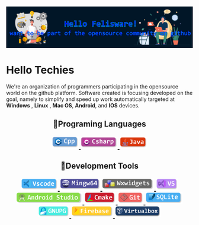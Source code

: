 ![header](Image/header.png)

# Hello Techies
We're an organization of programmers participating in the opensource world on the github platform. Software created is focusing developed on the goal, namely to simplify and speed up work automatically targeted at **Windows** , **Linux** , **Mac OS**, **Android**, and **IOS** devices.

<h2>
    <p align="center">
        <strong>📑Programing Languages</strong>
    </p>

<p align="center">
    <a href="https://cplusplus.com/">
        <img src="Image\Language\cpp.png" width="73">
    </a>
    <a href="https://docs.microsoft.com/en-us/dotnet/csharp/">
        <img src="Image\Language\csharp.png" width="100">
    </a>
    <a href="https://dev.java/">
        <img src="Image\Language\java.png" width="75">
    </a>
</p>
</h2>

<h2>
    <p align="center">
        <strong>💾Development Tools</strong>
    </p>

<p align="center">
    <a href="https://code.visualstudio.com/download">
        <img src="Image\Tools\vscode.png" width="100">
    </a>
    <a href="https://www.mingw-w64.org/">
        <img src="Image\Tools\mingw.png" width="110">
    </a>
    <a href="https://www.wxwidgets.org/">
        <img src="Image\Tools\wxwidgets.png" width="140">
    </a>
    <a href="https://visualstudio.microsoft.com/vs/community/">
        <img src="Image\Tools\vs.png" width="60">
    </a>
    <a href="https://developer.android.com/studio">
        <img src="Image\Tools\android-studio.png" width="178">
    </a>
    <a href="https://cmake.org/">
        <img src="Image\Tools\cmake.png" width="85">
    </a>
    <a href="https://git-scm.com/">
        <img src="Image\Tools\git.png" width="70">
    </a>
    <a href="https://www.sqlite.org/index.html">
        <img src="Image\Tools\sqlite.png" width="100">
    </a>  
    <a href="https://www.gnupg.org/">
        <img src="Image\Tools\gnupg.png" width="85">
    </a>
    <a href="https://firebase.google.com/?hl=id">
        <img src="Image\Tools\firebase.png" width="113">
    </a>
    <a href="https://www.virtualbox.org/">
        <img src="Image\Tools\virtualbox.png" width="125">
    </a>
</p>
</h2>
